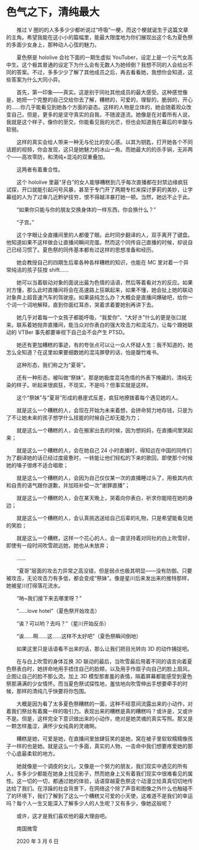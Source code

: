# 色气之下，清纯最大

　　推过 V 圈的的人多多少少都听说过“呼吸”一梗，而这个梗就诞生于这篇文章的主角。希望我能在这小小的篇幅里，能最大限度地为你们展现出这个名为夏色祭的多面少女身上，那种动人心弦的魅力。

　　夏色祭是 hololive 会社下面的一期生虚拟 YouTuber，设定上是一个元气女高中生。这个极其普通的设定下为什么会有无数人为她倾倒？我想不同的人会给出不同的答案。不过，多多少少了解了其他成员之后，再去看看她，我想你会知道，这些答案为什么大同小异。

　　首先，第一印象——真实。这是别于同社其他成员的最大感受。这种感觉像是，她把一个完整的自己交给你去了解，糟糕的，可爱的，理智的，脆弱的，开心的……你几乎能看见到她各个方面的姿态。这样的人物是立体的，她会随着观众改变自己，但是，更多的是坚守真实的自我，不随波逐流。她像是在对着所有人说，我就是这个样子，像你的至交，你能看见我的光芒，但也会知道我在幕后的辛酸与软弱。

　　这样的真实会给人带来一种无与伦比的安心感。以其为钥匙，打开她各个不同话题的视频，你会发现，这只是她魅力的冰山一角。而她最大的的杀手锏，无非两个——高攻零防，和清纯+混沌的双重叠加。

　　这两者有着重合性。

　　这个 hololive 里最“牙白”的女人能够糟糕到几乎每次直播都在封禁边缘疯狂试探，开口就能引起问号风暴，甚至于专门开了两期专栏来探讨萝莉的美妙，让字幕组的人为了过审几近黔驴技穷，恨不得越洋暴打她一顿。当然，她远不止于此。

　　“如果你只能与你的朋友交换身体的一样东西，你会换什么？”

　　“子宫。”

　　这个字眼让全直播间里的人都傻了眼。此时同步翻译的人，双手离开了键盘。他知道如果不这样做会让直播间瞬间完蛋。然而这个同传自己直播的时候，却说自己已经习惯了。夏色祭的同传基本都有过这样的思想准备和经历。

　　她会教授自己的四期生后辈各种各样糟糕的知识，也能在 MC 里对着一个异常纯洁的孩子狂按 shift……

　　她可以当着联动对象的面说出最为色情的话语，然后等着看对方的反应。如果对方懂，那么此时直播间将会在高速路上狂飙起来，如果不懂，她会扯上她的联动对象奔上超音速汽车的驾驶座。如果装纯怎么办？大概会是直播间爆破吧，给你一个词一个词地解释，直到你面红耳赤，哭着求着要她别再讲下去。

　　她几乎对着每一个女孩子都能呼吸，“我爱你”、“大好き”什么的更是张口就来。联系着她抛弃直播间，能当众对你表白的强大攻击力和混沌力，让每个跟她联动的 VTBer 事先都要审视下自己会不会产生 PTSD。

　　她还有更加糟糕的事迹，有的夸张点可以让一众人怀疑人生：我不知道的，她怎么全知道？在这里如果要细数她的混沌罪孽的话，怕是罄竹难书。

　　这种形态，我们称之为“夏哥”。

　　还有一种形态，被叫做“祭妹”。那是她极度混沌色情的外表下掩藏的，清纯无染的样子。听起来很疯狂，不现实，不是吗？但事实就是这样。

　　这个“祭妹”与“夏哥”形成的悬崖式反差，疯狂地撩拨着每个遇见她的人。

　　就是这么一个糟糕的人，会现在开始为未来着想，会拼命努力地存钱，只是为了不让她未来的孩子想学什么技能的时候自己却无能为力；

　　就是这么一个糟糕的人，会在搬家出去的时候，因为想妈妈，在直播间里哭起来；

　　就是这么一个糟糕的人，会在她自己 24 小时直播时，得知远在中国的同传们为了翻译她的话已经过度疲惫时，一转能让他们轻松的下来的歌回，即使那个时候她的嗓子很疼不适合唱歌；

　　就是这么一个糟糕的人，会因为自己仅仅某一次的直播睡过头了，用极其内疚和自责的语气跟你道歉，并加班补偿一次“谢罪直播”；

　　就是这么一个糟糕的人，会在某天晚上，哭着向你表白，祈求你能陪在她的身边；

　　就是这么一个糟糕的人，会认真挑选送给自己后辈的礼物，只是希望能看见她的笑脸；

　　就是这么一个糟糕，这样一个花心的人，会一直坚持着对同社的白上吹雪好，即使有一段时间吹雪疏远她，她也从未放弃；

　　……

　　“夏哥”层面的攻击力异常之高没错，但是弱点也极其明显——没有防御。只要被攻击，无论攻击力有多低，都会变成“祭妹”。像是星川后来发出来的推特那样，她被星川打得落花流水。

　　“呐~我们接下来去哪里呀？”

　　“……love hotel”（夏色祭开始攻击）

　　“诶？可以哟？去吗？”（星川开始反杀）

　　“诶……啊……这……这样不太好吧”（夏色祭瞬间倒地）

　　如果这里只是话语看不出来的话，那么让我们把目光转向 3D 的动作捕捉吧。

　　在与白上吹雪的身体互换 3D 联动的最后，当吹雪最后用着不同的语言向着夏色祭表白时，她拼命地用手捂住自己的脸颊，以及用手作扇子向自己的脸上扇风，企图让自己的脸不那么烫。加上 3D 模型那害羞的表情，隔着屏幕都能感受到夏色祭那满满的少女情怀。而当夏色祭试探性地，羞怯地向吹雪伸出手想要牵手的时候，那样的清纯几乎快要将你包围。

　　大概是因为看了太多夏色祭糟糕的一面，这种不经意间流露出来的小动作，对着我们祭丝有着魔一样的吸引力。表现出来的糟糕是真的糟糕吗？或许是，又或许不是。但是，这样完全下意识做出来的小动作，绝对是她灵魂的真实写照。那又是一颗怎样羞涩，满怀少女纯真的灵魂啊。

　　糟糕是她，可爱是她，在直播间里放肆狂笑的是她，窝在被子里软软糯糯像孩子一样的也是她。就是这么一个多面，真实的人物，一击命中我们想要疼爱她的那个心底最柔软的地方。

　　她就像是一个调皮的女儿，又像是一个努力的朋友，我们现实中遇见的所有人，多多少少都能在她身上找见影子，然而她身上又有着我们现实中很难看见的属性。这一切的一切，都通过她的体验，话语穿越夏色祭这个动漫立绘真真切切地传达给了我们。在浮躁的社会背景下，在网络这个除了声音和图像之外什么也触碰不了的环境下，我们了解到了这么一个糟糕又可爱的小天使，这难道不是我们的幸运吗？每个人一生又能深入了解多少人的人生呢？又有多少，像她这般呢？

　　或许，这才是我们喜欢他的最大理由吧。



　　南国微雪

　　2020 年 3 月 6 日


